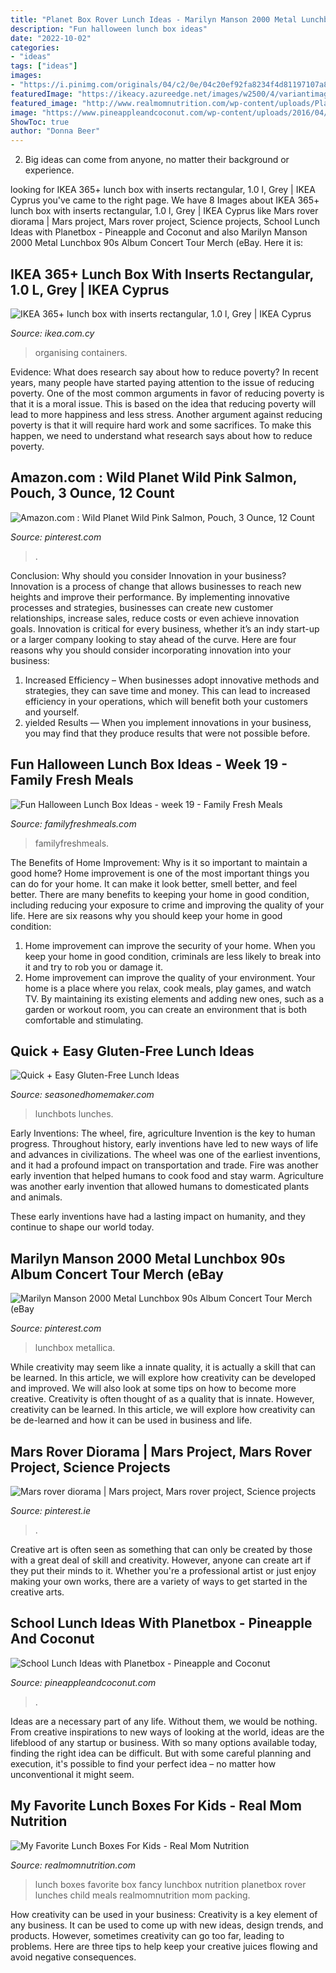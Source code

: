 ```yaml
---
title: "Planet Box Rover Lunch Ideas - Marilyn Manson 2000 Metal Lunchbox 90s Album Concert Tour Merch (ebay"
description: "Fun halloween lunch box ideas"
date: "2022-10-02"
categories:
- "ideas"
tags: ["ideas"]
images:
- "https://i.pinimg.com/originals/04/c2/0e/04c20ef92fa8234f4d81197107a87149.jpg"
featuredImage: "https://ikeacy.azureedge.net/images/w2500/4/variantimages/40480007/3.JPG"
featured_image: "http://www.realmomnutrition.com/wp-content/uploads/PlanetBox1.jpg"
image: "https://www.pineappleandcoconut.com/wp-content/uploads/2016/04/School-Lunch-Ideas-with-Planet-Lunchbox-011.jpg"
ShowToc: true
author: "Donna Beer"
---
```



2. Big ideas can come from anyone, no matter their background or experience.

	

		
looking for IKEA 365+ lunch box with inserts rectangular, 1.0 l, Grey | IKEA Cyprus you've came to the right page. We have 8 Images about IKEA 365+ lunch box with inserts rectangular, 1.0 l, Grey | IKEA Cyprus like Mars rover diorama | Mars project, Mars rover project, Science projects, School Lunch Ideas with Planetbox - Pineapple and Coconut and also Marilyn Manson 2000 Metal Lunchbox 90s Album Concert Tour Merch (eBay. Here it is:
		
    
## IKEA 365+ Lunch Box With Inserts Rectangular, 1.0 L, Grey | IKEA Cyprus

<img loading=lazy src="https://ikeacy.azureedge.net/images/w2500/4/variantimages/40480007/3.JPG" onerror="this.onerror=null;this.src='https://tse4.mm.bing.net/th?id=OIP.SRoIqprrdP7K8_HoLhGQQAHaHa&amp;pid=15.1';" alt="IKEA 365+ lunch box with inserts rectangular, 1.0 l, Grey | IKEA Cyprus">

_Source: ikea.com.cy_

>organising containers. 

	

Evidence: What does research say about how to reduce poverty?
In recent years, many people have started paying attention to the issue of reducing poverty. One of the most common arguments in favor of reducing poverty is that it is a moral issue. This is based on the idea that reducing poverty will lead to more happiness and less stress. Another argument against reducing poverty is that it will require hard work and some sacrifices. To make this happen, we need to understand what research says about how to reduce poverty.

    
## Amazon.com : Wild Planet Wild Pink Salmon, Pouch, 3 Ounce, 12 Count

<img loading=lazy src="https://i.pinimg.com/originals/e9/92/2c/e9922ce0ef5423a561da1dadf1882539.png" onerror="this.onerror=null;this.src='https://tse2.mm.bing.net/th?id=OIP.oc-q4h8-C9f84x6yZd7KtwHaKW&amp;pid=15.1';" alt="Amazon.com : Wild Planet Wild Pink Salmon, Pouch, 3 Ounce, 12 Count">

_Source: pinterest.com_

>. 

	

Conclusion: Why should you consider Innovation in your business?
Innovation is a process of change that allows businesses to reach new heights and improve their performance. By implementing innovative processes and strategies, businesses can create new customer relationships, increase sales, reduce costs or even achieve innovation goals. Innovation is critical for every business, whether it’s an indy start-up or a larger company looking to stay ahead of the curve. Here are four reasons why you should consider incorporating innovation into your business: 
1) Increased Efficiency – When businesses adopt innovative methods and strategies, they can save time and money. This can lead to increased efficiency in your operations, which will benefit both your customers and yourself. 
2) yielded Results — When you implement innovations in your business, you may find that they produce results that were not possible before.

    
## Fun Halloween Lunch Box Ideas - Week 19 - Family Fresh Meals

<img loading=lazy src="https://www.familyfreshmeals.com/wp-content/uploads/2014/10/Fun-Halloween-School-Lunch-Box-Ideas-spider-lunch-FamilyFreshMeals.com_.png" onerror="this.onerror=null;this.src='https://tse2.mm.bing.net/th?id=OIP.vd0AM86s3JiPNZhQfPrJlwHaKI&amp;pid=15.1';" alt="Fun Halloween Lunch Box Ideas - week 19 - Family Fresh Meals">

_Source: familyfreshmeals.com_

>familyfreshmeals. 

	

The Benefits of Home Improvement: Why is it so important to maintain a good home?
Home improvement is one of the most important things you can do for your home. It can make it look better, smell better, and feel better. There are many benefits to keeping your home in good condition, including reducing your exposure to crime and improving the quality of your life. Here are six reasons why you should keep your home in good condition: 
1. Home improvement can improve the security of your home. When you keep your home in good condition, criminals are less likely to break into it and try to rob you or damage it. 
2. Home improvement can improve the quality of your environment. Your home is a place where you relax, cook meals, play games, and watch TV. By maintaining its existing elements and adding new ones, such as a garden or workout room, you can create an environment that is both comfortable and stimulating. 

    
## Quick + Easy Gluten-Free Lunch Ideas

<img loading=lazy src="https://www.seasonedhomemaker.com/wp-content/uploads/2015/07/Lunchbox-Ideas3-600x396.jpg" onerror="this.onerror=null;this.src='https://tse4.mm.bing.net/th?id=OIP.MrqrFn-z8E8INgP26-29YQHaE4&amp;pid=15.1';" alt="Quick + Easy Gluten-Free Lunch Ideas">

_Source: seasonedhomemaker.com_

>lunchbots lunches. 

	

Early Inventions: The wheel, fire, agriculture
Invention is the key to human progress. Throughout history, early inventions have led to new ways of life and advances in civilizations.
The wheel was one of the earliest inventions, and it had a profound impact on transportation and trade. Fire was another early invention that helped humans to cook food and stay warm. Agriculture was another early invention that allowed humans to domesticated plants and animals.

These early inventions have had a lasting impact on humanity, and they continue to shape our world today.

    
## Marilyn Manson 2000 Metal Lunchbox 90s Album Concert Tour Merch (eBay

<img loading=lazy src="https://i.pinimg.com/originals/2b/42/36/2b4236ecf689ec8a2cfcea9422284a18.jpg" onerror="this.onerror=null;this.src='https://tse4.mm.bing.net/th?id=OIP.NCHzSGCyn0WkTngBOJVXkQHaE7&amp;pid=15.1';" alt="Marilyn Manson 2000 Metal Lunchbox 90s Album Concert Tour Merch (eBay">

_Source: pinterest.com_

>lunchbox metallica. 

	

While creativity may seem like a innate quality, it is actually a skill that can be learned. In this article, we will explore how creativity can be developed and improved. We will also look at some tips on how to become more creative.
Creativity is often thought of as a quality that is innate. However, creativity can be learned. In this article, we will explore how creativity can be de-learned and how it can be used in business and life.

    
## Mars Rover Diorama | Mars Project, Mars Rover Project, Science Projects

<img loading=lazy src="https://i.pinimg.com/originals/04/c2/0e/04c20ef92fa8234f4d81197107a87149.jpg" onerror="this.onerror=null;this.src='https://tse3.mm.bing.net/th?id=OIP.oAg2osOfQHjXhdPBm3d17QHaNJ&amp;pid=15.1';" alt="Mars rover diorama | Mars project, Mars rover project, Science projects">

_Source: pinterest.ie_

>. 

	

Creative art is often seen as something that can only be created by those with a great deal of skill and creativity. However, anyone can create art if they put their minds to it. Whether you're a professional artist or just enjoy making your own works, there are a variety of ways to get started in the creative arts.

    
## School Lunch Ideas With Planetbox - Pineapple And Coconut

<img loading=lazy src="https://www.pineappleandcoconut.com/wp-content/uploads/2016/04/School-Lunch-Ideas-with-Planet-Lunchbox-011.jpg" onerror="this.onerror=null;this.src='https://tse3.mm.bing.net/th?id=OIP.kcdXPPYEBIw2mk47fJ-iIAHaE8&amp;pid=15.1';" alt="School Lunch Ideas with Planetbox - Pineapple and Coconut">

_Source: pineappleandcoconut.com_

>. 

	

Ideas are a necessary part of any life. Without them, we would be nothing. From creative inspirations to new ways of looking at the world, ideas are the lifeblood of any startup or business. With so many options available today, finding the right idea can be difficult. But with some careful planning and execution, it's possible to find your perfect idea – no matter how unconventional it might seem.

    
## My Favorite Lunch Boxes For Kids - Real Mom Nutrition

<img loading=lazy src="http://www.realmomnutrition.com/wp-content/uploads/PlanetBox1.jpg" onerror="this.onerror=null;this.src='https://tse3.mm.bing.net/th?id=OIP.lmayo4eQCfiZI-vfeF7HdwHaFj&amp;pid=15.1';" alt="My Favorite Lunch Boxes For Kids - Real Mom Nutrition">

_Source: realmomnutrition.com_

>lunch boxes favorite box fancy lunchbox nutrition planetbox rover lunches child meals realmomnutrition mom packing. 

	

How creativity can be used in your business:
Creativity is a key element of any business. It can be used to come up with new ideas, design trends, and products. However, sometimes creativity can go too far, leading to problems. Here are three tips to help keep your creative juices flowing and avoid negative consequences.

